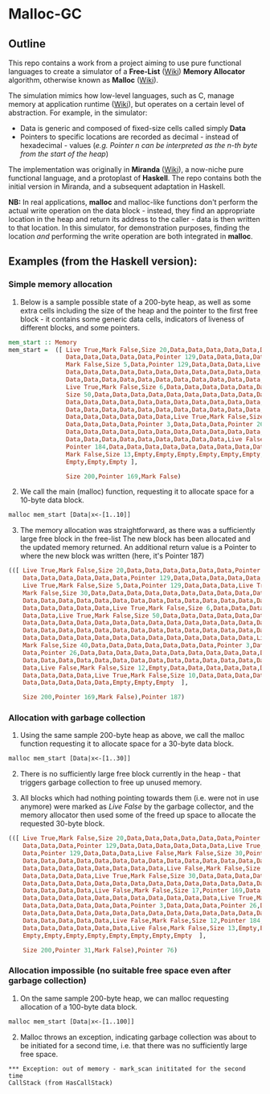 # Malloc-GC

## Outline 
This repo contains a work from a project aiming to use pure functional languages to create a simulator of a **Free-List** ([Wiki](https://en.wikipedia.org/wiki/Free_list)) **Memory Allocator** algorithm, otherwise known as **Malloc** ([Wiki](https://en.wikipedia.org/wiki/Memory_management#DYNAMIC)). 

The simulation mimics how low-level languages, such as C, manage memory at application runtime ([Wiki](https://en.wikipedia.org/wiki/C_dynamic_memory_allocation)), but operates on a certain level of abstraction. For example, in the simulator:
* Data is generic and composed of fixed-size cells called simply **Data**
* Pointers to specific locations are recorded as decimal - instead of hexadecimal - values (*e.g. Pointer n can be interpreted as the n-th byte from the start of the heap*)

The implementation was originally in **Miranda** ([Wiki](https://en.wikipedia.org/wiki/Miranda_(programming_language))), a now-niche pure functional language, and a protoplast of **Haskell**. The repo contains both the initial version in Miranda, and a subsequent adaptation in Haskell. 

**NB:** In real applications, **malloc** and malloc-like functions don't perform the actual write operation on the data block - instead, they find an appropriate location in the heap and return its address to the caller - data is then written to that location. In this simulator, for demonstration purposes, finding the location *and* performing the write operation are both integrated in **malloc**.

## Examples (from the Haskell version):

### Simple memory allocation

1. Below is a sample possible state of a 200-byte heap, as well as some extra cells including the size of the heap and the pointer to the first free block - it contains some generic data cells, indicators of liveness of different blocks, and some pointers.
```haskell
mem_start :: Memory
mem_start =  ([ Live True,Mark False,Size 20,Data,Data,Data,Data,Data,Data,Pointer 26,Data,
                Data,Data,Data,Data,Data,Pointer 129,Data,Data,Data,Data,Data,Data,Live True,
                Mark False,Size 5,Data,Pointer 129,Data,Data,Data,Live True,Mark False,Size 30,
                Data,Data,Data,Data,Data,Data,Data,Data,Data,Data,Data,Data,Data,Data,Data,
                Data,Data,Data,Data,Data,Data,Data,Data,Data,Data,Data,Data,Data,Data,Data,
                Live True,Mark False,Size 6,Data,Data,Data,Data,Data,Data,Live True,Mark False,
                Size 50,Data,Data,Data,Data,Data,Data,Data,Data,Data,Data,Data,Data,Data,Data,
                Data,Data,Data,Data,Data,Data,Data,Data,Data,Data,Data,Data,Data,Data,Data,
                Data,Data,Data,Data,Data,Data,Data,Data,Data,Data,Data,Data,Data,Data,Data,
                Data,Data,Data,Data,Data,Data,Live True,Mark False,Size 40,Data,Data,Data,
                Data,Data,Data,Data,Pointer 3,Data,Data,Data,Pointer 26,Data,Data,Data,Data,
                Data,Data,Data,Data,Data,Data,Data,Data,Data,Data,Data,Data,Data,Data,Data,
                Data,Data,Data,Data,Data,Data,Data,Data,Data,Live False,Mark False,Size 12,
                Pointer 184,Data,Data,Data,Data,Data,Data,Data,Data,Data,Data,Data,Live False,
                Mark False,Size 13,Empty,Empty,Empty,Empty,Empty,Empty,Empty,Empty,Empty,Empty,
                Empty,Empty,Empty ],

                Size 200,Pointer 169,Mark False)
```
2. We call the main (malloc) function, requesting it to allocate space for a 10-byte data block.
```haskell
malloc mem_start [Data|x<-[1..10]]
```

3. The memory allocation was straightforward, as there was a sufficiently large free block in the free-list The new block has been allocated and the updated memory returned. An additional return value is a Pointer to where the new block was written (here, it's Pointer 187)
```haskell
(([ Live True,Mark False,Size 20,Data,Data,Data,Data,Data,Data,Pointer 26,
    Data,Data,Data,Data,Data,Data,Pointer 129,Data,Data,Data,Data,Data,Data,
    Live True,Mark False,Size 5,Data,Pointer 129,Data,Data,Data,Live True,
    Mark False,Size 30,Data,Data,Data,Data,Data,Data,Data,Data,Data,Data,Data,
    Data,Data,Data,Data,Data,Data,Data,Data,Data,Data,Data,Data,Data,Data,
    Data,Data,Data,Data,Data,Live True,Mark False,Size 6,Data,Data,Data,Data,
    Data,Data,Live True,Mark False,Size 50,Data,Data,Data,Data,Data,Data,Data,
    Data,Data,Data,Data,Data,Data,Data,Data,Data,Data,Data,Data,Data,Data,Data,
    Data,Data,Data,Data,Data,Data,Data,Data,Data,Data,Data,Data,Data,Data,Data,
    Data,Data,Data,Data,Data,Data,Data,Data,Data,Data,Data,Data,Data,Live True,
    Mark False,Size 40,Data,Data,Data,Data,Data,Data,Data,Pointer 3,Data,Data,
    Data,Pointer 26,Data,Data,Data,Data,Data,Data,Data,Data,Data,Data,Data,Data,
    Data,Data,Data,Data,Data,Data,Data,Data,Data,Data,Data,Data,Data,Data,Data,
    Data,Live False,Mark False,Size 12,Empty,Data,Data,Data,Data,Data,Data,Data,
    Data,Data,Data,Data,Live True,Mark False,Size 10,Data,Data,Data,Data,Data,
    Data,Data,Data,Data,Data,Empty,Empty,Empty  ],

    Size 200,Pointer 169,Mark False),Pointer 187)
```
### Allocation with garbage collection

1. Using the same sample 200-byte heap as above, we call the malloc function requesting it to allocate space for a 30-byte data block.
```haskell
malloc mem_start [Data|x<-[1..30]]
```
2. There is no sufficiently large free block currently in the heap - that triggers garbage collection to free up unused memory.

3. All blocks which had nothing pointing towards them (i.e. were not in use anymore) were marked as *Live False* by the garbage collector, and the memory allocator then used some of the freed up space to allocate the requested 30-byte block.
```haskell
(([ Live True,Mark False,Size 20,Data,Data,Data,Data,Data,Data,Pointer 26,Data,Data,Data,
    Data,Data,Data,Pointer 129,Data,Data,Data,Data,Data,Data,Live True,Mark False,Size 5,
    Data,Pointer 129,Data,Data,Data,Live False,Mark False,Size 30,Pointer 64,Data,Data,Data,
    Data,Data,Data,Data,Data,Data,Data,Data,Data,Data,Data,Data,Data,Data,Data,Data,Data,Data,
    Data,Data,Data,Data,Data,Data,Data,Data,Live False,Mark False,Size 6,Pointer 106,Data,
    Data,Data,Data,Data,Live True,Mark False,Size 30,Data,Data,Data,Data,Data,Data,Data,Data,
    Data,Data,Data,Data,Data,Data,Data,Data,Data,Data,Data,Data,Data,Data,Data,Data,Data,Data,
    Data,Data,Data,Data,Live False,Mark False,Size 17,Pointer 169,Data,Data,Data,Data,Data,
    Data,Data,Data,Data,Data,Data,Data,Data,Data,Data,Data,Live True,Mark False,Size 40,Data,
    Data,Data,Data,Data,Data,Data,Pointer 3,Data,Data,Data,Pointer 26,Data,Data,Data,Data,Data,
    Data,Data,Data,Data,Data,Data,Data,Data,Data,Data,Data,Data,Data,Data,Data,Data,Data,Data,
    Data,Data,Data,Data,Data,Live False,Mark False,Size 12,Pointer 184,Data,Data,Data,Data,Data,
    Data,Data,Data,Data,Data,Data,Live False,Mark False,Size 13,Empty,Empty,Empty,Empty,Empty,
    Empty,Empty,Empty,Empty,Empty,Empty,Empty,Empty  ],

    Size 200,Pointer 31,Mark False),Pointer 76)
 ```
 
 ### Allocation impossible (no suitable free space even after garbage collection)
 
 1. On the same sample 200-byte heap, we can malloc requesting allocation of a 100-byte data block.
```haskell
malloc mem_start [Data|x<-[1..100]]
```
2. Malloc throws an exception, indicating garbage collection was about to be initiated for a second time, i.e. that there was no sufficiently large free space.
```
*** Exception: out of memory - mark_scan inititated for the second time
CallStack (from HasCallStack)
```
